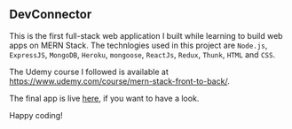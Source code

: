 ## DevConnector

This is the first full-stack web application I built while learning to build web apps on MERN Stack. The technlogies used in this project are `Node.js`, `ExpressJS`, `MongoDB`, `Heroku`, `mongoose`, `ReactJs`, `Redux`, `Thunk`, `HTML` and `CSS`.

The Udemy course I followed is available at https://www.udemy.com/course/mern-stack-front-to-back/.

The final app is live [here](https://devconnectorplus.herokuapp.com), if you want to have a look.

Happy coding!
